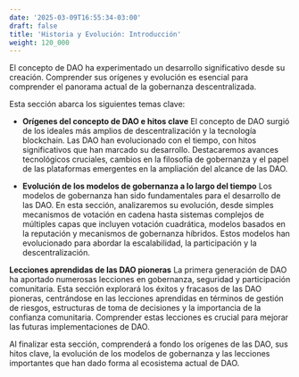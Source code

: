 ```yaml
---
date: '2025-03-09T16:55:34-03:00'
draft: false
title: 'Historia y Evolución: Introducción'
weight: 120_000
---
```


El concepto de DAO ha experimentado un desarrollo significativo desde su creación. Comprender sus orígenes y evolución es esencial para comprender el panorama actual de la gobernanza descentralizada.

Esta sección abarca los siguientes temas clave:

- **Orígenes del concepto de DAO e hitos clave**
El concepto de DAO surgió de los ideales más amplios de descentralización y la tecnología blockchain. Las DAO han evolucionado con el tiempo, con hitos significativos que han marcado su desarrollo. Destacaremos avances tecnológicos cruciales, cambios en la filosofía de gobernanza y el papel de las plataformas emergentes en la ampliación del alcance de las DAO.

- **Evolución de los modelos de gobernanza a lo largo del tiempo**
Los modelos de gobernanza han sido fundamentales para el desarrollo de las DAO. En esta sección, analizaremos su evolución, desde simples mecanismos de votación en cadena hasta sistemas complejos de múltiples capas que incluyen votación cuadrática, modelos basados ​​en la reputación y mecanismos de gobernanza híbridos. Estos modelos han evolucionado para abordar la escalabilidad, la participación y la descentralización.

**Lecciones aprendidas de las DAO pioneras**
La primera generación de DAO ha aportado numerosas lecciones en gobernanza, seguridad y participación comunitaria. Esta sección explorará los éxitos y fracasos de las DAO pioneras, centrándose en las lecciones aprendidas en términos de gestión de riesgos, estructuras de toma de decisiones y la importancia de la confianza comunitaria. Comprender estas lecciones es crucial para mejorar las futuras implementaciones de DAO.

Al finalizar esta sección, comprenderá a fondo los orígenes de las DAO, sus hitos clave, la evolución de los modelos de gobernanza y las lecciones importantes que han dado forma al ecosistema actual de DAO.

